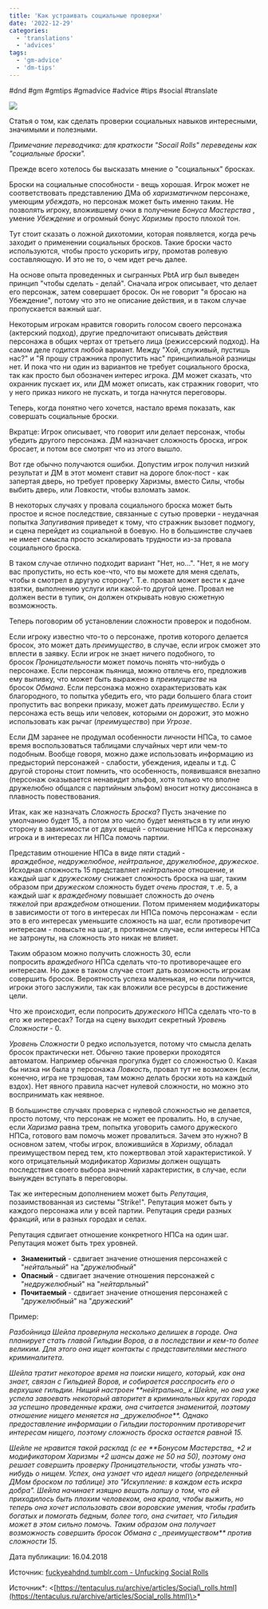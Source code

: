 ```yaml
---
title: 'Как устраивать социальные проверки'
date: '2022-12-29'
categories:
  - 'translations'
  - 'advices'
tags:
  - 'gm-advice'
  - 'dm-tips'
---
```


#dnd #gm #gmtips #gmadvice #advice #tips #social #translate

![](https://cyborgsandmages.com/wp-content/uploads/2022/12/122922_1604_1.png)

Статья о том, как сделать проверки социальных навыков интересными, значимыми и полезными.

_Примечание переводчика: для краткости "Socail Rolls" переведены как "социальные броски"._

Прежде всего хотелось бы высказать мнение о "социальных" бросках.

Броски на социальные способности - вещь хорошая. Игрок может не соответствовать представлению ДМа об *харизматичном* персонаже, умеющим *убеждать*, но персонаж может быть именно таким. Не позволять игроку, вложившему очки в получение *Бонуса Мастерства* , умение *Убеждение* и огромный бонус *Харизмы* просто плохой тон.

Тут стоит сказать о ложной дихотомии, которая появляется, когда речь заходит о применении социальных бросков. Такие броски часто используются, чтобы просто ускорить игру, промотав ролевую составляющую. И это не то, о чем идет речь далее.

На основе опыта проведенных и сыгранных PbtA игр был выведен принцип "чтобы сделать - делай". Сначала игрок описывает, что делает его персонаж, затем совершает бросок. Он не говорит "я бросаю на Убеждение", потому что это не описание действия, и в таком случае пропускается важный шаг.

Некоторым игрокам нравится говорить голосом своего персонажа (актерский подход), другие предпочитают описывать действия персонажа в общих чертах от третьего лица (режиссерский подход). На самом деле годится любой вариант. Между "Хой, служивый, пустишь нас?" и "Я прошу стражника пропустить нас" принципиальной разницы нет. И пока что ни один из вариантов не требует социального броска, так как просто был обозначен интерес игрока. ДМ может сказать, что охранник пускает их, или ДМ может описать, как стражник говорит, что у него приказ никого не пускать, и тогда начнутся переговоры.

Теперь, когда понятно чего хочется, настало время показать, как совершать социальные броски.

Вкратце: Игрок описывает, что говорит или делает персонаж, чтобы убедить другого персонажа. ДМ назначает сложность броска, игрок бросает, и потом все смотрят что из этого вышло.

Вот где обычно получаются ошибки. Допустим игрок получил низкий результат и ДМ в этот момент ставит на дороге блок-пост - как запертая дверь, но требует проверку Харизмы, вместо Силы, чтобы выбить дверь, или Ловкости, чтобы взломать замок.

В некоторых случаях у провала социального броска может быть простое и ясное последствие, связанные с сутью проверки - неудачная попытка *Запугивания* приведет к тому, что стражник вызовет подмогу, и сцена перейдет из социальной в боевую. Но в большинстве случаев не имеет смысла просто эскалировать трудности из-за провала социального броска.

В таком случае отлично подходит вариант "Нет, но…". "Нет, я не могу вас пропустить, но есть кое-что, что вы можете для меня сделать, чтобы я смотрел в другую сторону". Т.е. провал может вести к даче взятки, выполнению услуги или какой-то другой цене. Провал не должен вести в тупик, он должен открывать новую сюжетную возможность.

Теперь поговорим об установлении сложности проверок и подобном.

Если игроку известно что-то о персонаже, против которого делается бросок, это может дать *преимущество*, в случае, если игрок сможет это вплести в заявку. Если игрок не знает ничего подобного, то бросок *Проницательности* может помочь понять что-нибудь о персонаже. Если персонаж пьяница, можно отвлечь его, предложив ему выпивку, что может быть выражено в *преимуществе* на бросок *Обмана*. Если персонажа можно охарактеризовать как благородного, то попытка убедить его, что ради большего блага стоит пропустить вас вопреки приказу, может дать *преимущество*. Если у персонажа есть вещь или человек, которыми он дорожит, это можно использовать как рычаг (_преимущество_) при *Угрозе*.

Если ДМ заранее не продумал особенности личности НПСа, то самое время воспользоваться таблицами случайных черт или чем-то подобным. Вообще говоря, можно даже использовать информацию из предысторий персонажей - слабости, убеждения, идеалы и т.д. С другой стороны стоит помнить, что особенность, появившаяся внезапно (персонаж оказывается ненавидит эльфов, хотя только что вполне дружелюбно общался с партийным эльфом) вносит нотку диссонанса в плавность повествования.

Итак, как же назначать *Сложность Броска*? Пусть значение по умолчанию будет 15, а потом это число будет меняться в ту или иную сторону в зависимости от двух вещей - отношение НПСа к персонажу игрока и в интересах ли НПСа помочь партии.

Представим отношение НПСа в виде пяти стадий - *враждебное*, *недружелюбное*, *нейтральное*, *дружелюбное*, *дружеское*. Исходная сложность 15 представляет *нейтральное* отношение, и каждый шаг к *дружескому* снижает сложность броска на шаг, таким образом при *дружеском* сложность будет *очень простая*, т .е. 5, а каждый шаг к *враждебному* повышает сложность до *очень тяжелой* при *враждебном* отношении. Потом применяем модификаторы в зависимости от того в интересах ли НПСа помочь персонажам - если это в его интересах уменьшите сложность на шаг, если противоречит интересам - повысьте на шаг, в противном случае, если интересы НПСа не затронуты, на сложность это никак не влияет.

Таким образом можно получить сложность 30, если попросить *враждебного* НПСа сделать что-то противоречащее его интересам. Но даже в таком случае стоит дать возможность игрокам совершить бросок. Вероятность успеха маленькая, но если получится, игроки этого заслужили, так как вложили все ресурсы в достижение цели.

Что же происходит, если попросить *дружеского* НПСа сделать что-то в его же интересах? Тогда на сцену выходит секретный *Уровень Сложности* - 0.

*Уровень Сложности* 0 редко используется, потому что смысла делать бросок практически нет. Обычно такие проверки проходятся автоматом. Например обычная прогулка будет со сложностью 0. Какая бы низка ни была у персонажа *Ловкость*, провал тут не возможен (если, конечно, игра не трэшовая, там можно делать броски хоть на каждый вздох). Нет явного правила насчет нулевой сложности, но можно это воспринимать как неявное.

В большинстве случаях проверка с нулевой сложностью не делается, просто потому, что персонаж не может ее провалить. Но, в случае, если *Харизма* равна трем, попытка уговорить самого дружеского НПСа, готового вам помочь может провалиться. Зачем это нужно? В основном затем, чтобы игрок, вложившийся в *Харизму*, обладал преимуществом перед тем, кто пожертвовал этой характеристикой. У кого отрицательный модификатор *Харизмы* должен ощущать последствия своего выбора значений характеристик, в случае, если вынужден вступать в переговоры.

Так же интересным дополнением может быть *Репутация*, позаимствованная из системы "Strike!". Репутация может быть у каждого персонажа или у всей партии. Репутация среди разных фракций, или в разных городах и селах.

Репутация сдвигает отношение конкретного НПСа на один шаг. Репутация может быть трех уровней.

- **Знаменитый** - сдвигает значение отношения персонажей с "_нейтальный_" на "_дружелюбный_"
- **Опасный** - сдвигает значение отношения персонажей с "_недружелюбный_" на "_нейтарльный_"
- **Почитаемый** - сдвигает значение отношения персонажей с "_дружелюбный_" на "_дружеский_"

Пример:

_Разбойница Шейла провернула несколько делишек в городе. Она планирует стать главой Гильдии Воров, а в последствии и кем-то более великим. Для этого она ищет контакты с представителями местного криминалитета._

*Шейла тратит некоторое время на поиски нищего, который, как она знает, связан с Гильдией Воров, и собирается расспросить его о верхушке гильдии. Нищий настроен \*\*нейтрально\_ к Шейле, но она уже успела завоевать некоторый авторитет в криминальных кругах города за успешно проведенные кражи, она считается *знаменитой*, поэтому отношение нищего меняется на \_дружелюбное\*\*. Однако предоставление информации о Гильдии посторонним противоречит интересам нищего, поэтому сложность броска остается равной 15.*

*Шейле не нравится такой расклад (с ее \*\*Бонусом Мастерства\_ +2 и модификатором *Харизмы* +2 шансы даже не 50 на 50), поэтому она решает совершить проверку *Проницательности*, чтобы узнать что-нибудь о нищем. Успех, она узнает что *идеал* нищего (определенный ДМом броском по таблице) это "Искупление: в каждом есть искра добра". Шейла начинает изящно вешать лапшу о том, что ей приходилось быть плохим человеком, она крала, чтобы выжить, но теперь она хочет использовать свои воровские умения, чтобы грабить богатых и помогать бедным, более того, она считает, что Гильдия может в этом сильно помочь. Таким образом она получает возможность совершить бросок *Обмана* с \_преимуществом\*\* против сложности 15.*

Дата публикации: 16.04.2018

Источник: [fuckyeahdnd.tumblr.com - Unfucking Social Rolls](https://fuckyeahdnd.tumblr.com/post/172683666447/unfucking-social-rolls)

Источник*: <[https://tentaculus.ru/archive/articles/Social\_rolls.html](https://tentaculus.ru/archive/articles/Social_rolls.html)\>*
